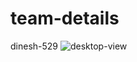 # team-details
dinesh-529
![desktop-view](https://github.com/dineshveguru/web-hackathon/assets/82778240/3eb24215-b1ba-4426-aa32-64aa3055ff3d)
